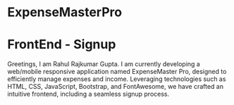 # ExpenseMasterPro
# FrontEnd - Signup

Greetings, I am Rahul Rajkumar Gupta. I am currently developing a web/mobile responsive application named ExpenseMaster Pro, designed to efficiently manage expenses and income. Leveraging technologies such as HTML, CSS, JavaScript, Bootstrap, and FontAwesome, we have crafted an intuitive frontend, including a seamless signup process.